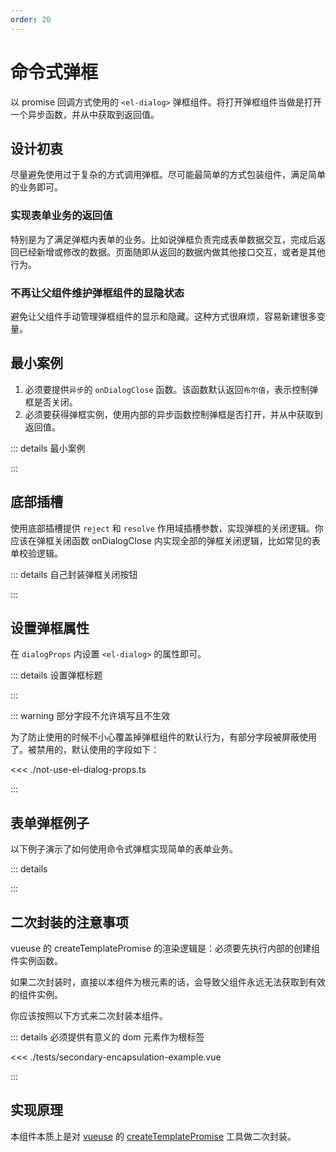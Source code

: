 ```yaml
---
order: 20
---
```


# 命令式弹框

以 promise 回调方式使用的 `<el-dialog>` 弹框组件。将打开弹框组件当做是打开一个异步函数，并从中获取到返回值。

## 设计初衷

尽量避免使用过于复杂的方式调用弹框。尽可能最简单的方式包装组件，满足简单的业务即可。

### 实现表单业务的返回值

特别是为了满足弹框内表单的业务。比如说弹框负责完成表单数据交互，完成后返回已经新增或修改的数据。页面随即从返回的数据内做其他接口交互，或者是其他行为。

### 不再让父组件维护弹框组件的显隐状态

避免让父组件手动管理弹框组件的显示和隐藏。这种方式很麻烦，容易新建很多变量。

## 最小案例

1. 必须要提供`异步`的 `onDialogClose` 函数。该函数默认返回`布尔值`，表示控制弹框是否关闭。
2. 必须要获得弹框实例，使用内部的异步函数控制弹框是否打开，并从中获取到返回值。

::: details 最小案例

<demo vue="./tests/mini-example.vue" />

:::

## 底部插槽

使用底部插槽提供 `reject` 和 `resolve` 作用域插槽参数，实现弹框的关闭逻辑。你应该在弹框关闭函数 onDialogClose 内实现全部的弹框关闭逻辑，比如常见的表单校验逻辑。

::: details 自己封装弹框关闭按钮

<demo vue="./tests/footer-slot-example.vue" />

:::

## 设置弹框属性

在 `dialogProps` 内设置 `<el-dialog>` 的属性即可。

::: details 设置弹框标题

<demo vue="./tests/dialog-props-example.vue" />

:::

::: warning 部分字段不允许填写且不生效

为了防止使用的时候不小心覆盖掉弹框组件的默认行为，有部分字段被屏蔽使用了。被禁用的，默认使用的字段如下：

<<< ./not-use-el-dialog-props.ts

:::

## 表单弹框例子

以下例子演示了如何使用命令式弹框实现简单的表单业务。

::: details

<demo vue="./tests/simple-form-example.vue" />

:::

## 二次封装的注意事项

vueuse 的 createTemplatePromise 的渲染逻辑是：必须要先执行内部的创建组件实例函数。

如果二次封装时，直接以本组件为根元素的话，会导致父组件永远无法获取到有效的组件实例。

你应该按照以下方式来二次封装本组件。

::: details 必须提供有意义的 dom 元素作为根标签

<<< ./tests/secondary-encapsulation-example.vue

:::

## 实现原理

本组件本质上是对 [vueuse](https://vueuse.org/) 的 [createTemplatePromise](https://vueuse.org/core/createTemplatePromise) 工具做二次封装。
